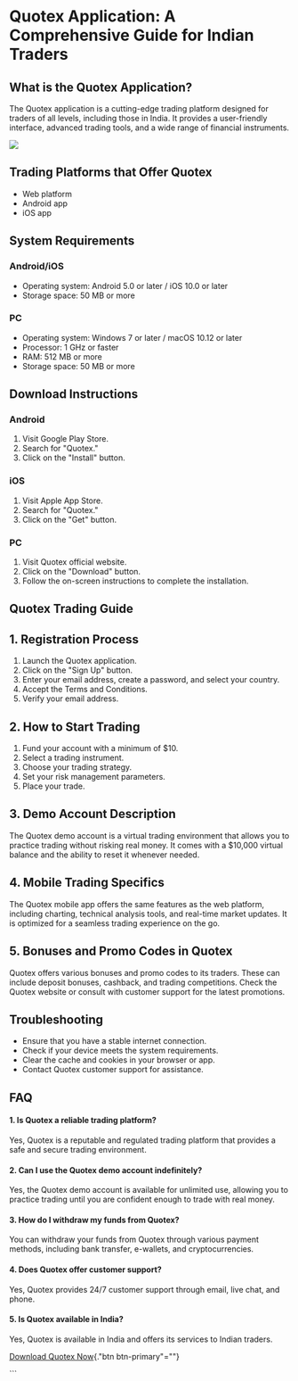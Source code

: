 # Quotex Application: A Comprehensive Guide for Indian Traders

## What is the Quotex Application?

The Quotex application is a cutting-edge trading platform designed for
traders of all levels, including those in India. It provides a
user-friendly interface, advanced trading tools, and a wide range of
financial instruments.

[![](https://static.quotex.io/files/1_en/300_250.jpg)](https://traff.sbs/brokerqxsignupf)

## Trading Platforms that Offer Quotex

-   Web platform
-   Android app
-   iOS app

## System Requirements

### Android/iOS

-   Operating system: Android 5.0 or later / iOS 10.0 or later
-   Storage space: 50 MB or more

### PC

-   Operating system: Windows 7 or later / macOS 10.12 or later
-   Processor: 1 GHz or faster
-   RAM: 512 MB or more
-   Storage space: 50 MB or more

## Download Instructions

### Android

1.  Visit Google Play Store.
2.  Search for "Quotex."
3.  Click on the "Install" button.

### iOS

1.  Visit Apple App Store.
2.  Search for "Quotex."
3.  Click on the "Get" button.

### PC

1.  Visit Quotex official website.
2.  Click on the "Download" button.
3.  Follow the on-screen instructions to complete the installation.

## Quotex Trading Guide

## 1. Registration Process

1.  Launch the Quotex application.
2.  Click on the "Sign Up" button.
3.  Enter your email address, create a password, and select your
    country.
4.  Accept the Terms and Conditions.
5.  Verify your email address.

## 2. How to Start Trading

1.  Fund your account with a minimum of \$10.
2.  Select a trading instrument.
3.  Choose your trading strategy.
4.  Set your risk management parameters.
5.  Place your trade.

## 3. Demo Account Description

The Quotex demo account is a virtual trading environment that allows you
to practice trading without risking real money. It comes with a \$10,000
virtual balance and the ability to reset it whenever needed.

## 4. Mobile Trading Specifics

The Quotex mobile app offers the same features as the web platform,
including charting, technical analysis tools, and real-time market
updates. It is optimized for a seamless trading experience on the go.

## 5. Bonuses and Promo Codes in Quotex

Quotex offers various bonuses and promo codes to its traders. These can
include deposit bonuses, cashback, and trading competitions. Check the
Quotex website or consult with customer support for the latest
promotions.

## Troubleshooting

-   Ensure that you have a stable internet connection.
-   Check if your device meets the system requirements.
-   Clear the cache and cookies in your browser or app.
-   Contact Quotex customer support for assistance.

## FAQ

#### 1. Is Quotex a reliable trading platform?

Yes, Quotex is a reputable and regulated trading platform that provides
a safe and secure trading environment.

#### 2. Can I use the Quotex demo account indefinitely?

Yes, the Quotex demo account is available for unlimited use, allowing
you to practice trading until you are confident enough to trade with
real money.

#### 3. How do I withdraw my funds from Quotex?

You can withdraw your funds from Quotex through various payment methods,
including bank transfer, e-wallets, and cryptocurrencies.

#### 4. Does Quotex offer customer support?

Yes, Quotex provides 24/7 customer support through email, live chat, and
phone.

#### 5. Is Quotex available in India?

Yes, Quotex is available in India and offers its services to Indian
traders.

[Download Quotex Now](\%22https://traff.sbs/quotexonelink\%22){."btn
btn-primary"=""}

\`\`\`

